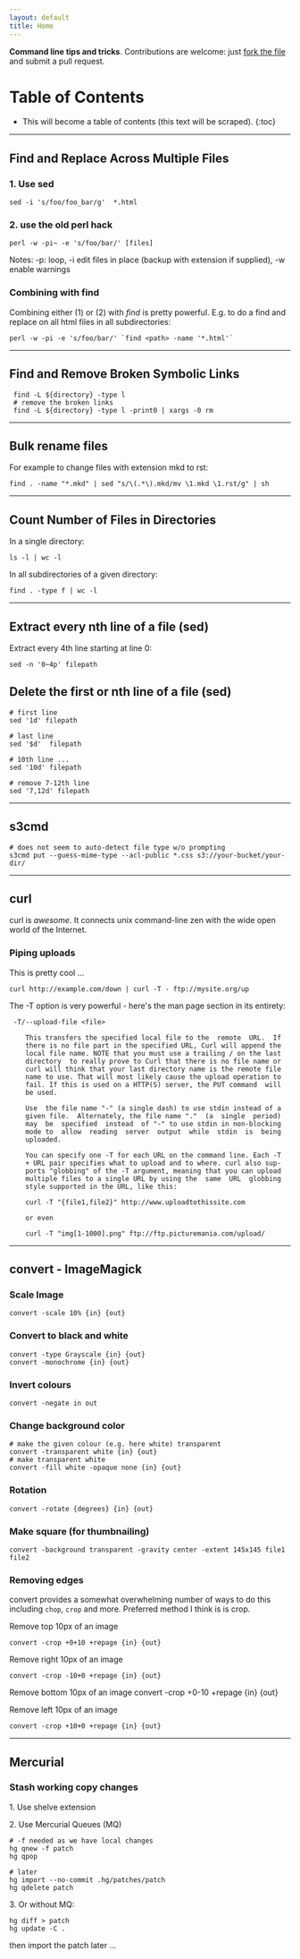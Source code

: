 ```yaml
---
layout: default
title: Home
---
```


<div class="description">
  <p><strong>Command line tips and tricks</strong>. Contributions are welcome: just <a href="https://github.com/rgrp/cli-zen/blob/gh-pages/index.markdown">fork the file</a> and submit a pull request.</p>
</div>

# Table of Contents

* This will become a table of contents (this text will be scraped).
{:toc}


----

## Find and Replace Across Multiple Files

### 1. Use sed

    sed -i 's/foo/foo_bar/g'  *.html

### 2. use the old perl hack

    perl -w -pi~ -e 's/foo/bar/' [files]

Notes: -p: loop, -i edit files in place (backup with extension if supplied), -w enable warnings

### Combining with find

Combining either (1) or (2) with *find* is pretty powerful. E.g. to do a find and replace on all html files in all subdirectories:
    
    perl -w -pi -e 's/foo/bar/' `find <path> -name '*.html'`

----

## Find and Remove Broken Symbolic Links

     find -L ${directory} -type l 
     # remove the broken links
     find -L ${directory} -type l -print0 | xargs -0 rm 

----

## Bulk rename files

For example to change files with extension mkd to rst:

    find . -name "*.mkd" | sed "s/\(.*\).mkd/mv \1.mkd \1.rst/g" | sh

----

## Count Number of Files in Directories

In a single directory:

    ls -l | wc -l

In all subdirectories of a given directory:

    find . -type f | wc -l

----

## Extract every nth line of a file (sed)

Extract every 4th line starting at line 0:

    sed -n '0~4p' filepath

## Delete the first or nth line of a file (sed)

    # first line
    sed '1d' filepath

    # last line
    sed '$d'  filepath
    
    # 10th line ...
    sed '10d' filepath
    
    # remove 7-12th line
    sed '7,12d' filepath

----

## s3cmd

    # does not seem to auto-detect file type w/o prompting
    s3cmd put --guess-mime-type --acl-public *.css s3://your-bucket/your-dir/

-----------------------------------------------------------

## curl

curl is *awesome*. It connects unix command-line zen with the wide open world
of the Internet.

### Piping uploads

This is pretty cool ...

    curl http://example.com/down | curl -T - ftp://mysite.org/up

The -T option is very powerful - here's the man page section in its entirety:

     -T/--upload-file <file>

        This transfers the specified local file to the  remote  URL.  If
        there is no file part in the specified URL, Curl will append the
        local file name. NOTE that you must use a trailing / on the last
        directory  to really prove to Curl that there is no file name or
        curl will think that your last directory name is the remote file
        name to use. That will most likely cause the upload operation to
        fail. If this is used on a HTTP(S) server, the PUT command  will
        be used.

        Use  the file name "-" (a single dash) to use stdin instead of a
        given file.  Alternately, the file name "."  (a  single  period)
        may  be  specified  instead  of "-" to use stdin in non-blocking
        mode to  allow  reading  server  output  while  stdin  is  being
        uploaded.

        You can specify one -T for each URL on the command line. Each -T
        + URL pair specifies what to upload and to where. curl also sup‐
        ports "globbing" of the -T argument, meaning that you can upload
        multiple files to a single URL by using the  same  URL  globbing
        style supported in the URL, like this:

        curl -T "{file1,file2}" http://www.uploadtothissite.com

        or even

        curl -T "img[1-1000].png" ftp://ftp.picturemania.com/upload/

-----------------------------------------------------------

## convert - ImageMagick

### Scale Image

    convert -scale 10% {in} {out}

### Convert to black and white

    convert -type Grayscale {in} {out}
    convert -monochrome {in} {out}

### Invert colours

    convert -negate in out

### Change background color

    # make the given colour (e.g. here white) transparent
    convert -transparent white {in} {out}
    # make transparent white
    convert -fill white -opaque none {in} {out}

### Rotation

    convert -rotate {degrees} {in} {out} 

### Make square (for thumbnailing)

    convert -background transparent -gravity center -extent 145x145 file1 file2

### Removing edges

convert provides a somewhat overwhelming number of ways to do this including
`chop`, `crop` and more. Preferred method I think is is crop.

Remove top 10px of an image

    convert -crop +0+10 +repage {in} {out}

Remove right 10px of an image

    convert -crop -10+0 +repage {in} {out}

Remove bottom 10px of an image
    convert -crop +0-10 +repage {in} {out}

Remove left 10px of an image

    convert -crop +10+0 +repage {in} {out}

----

## Mercurial

### Stash working copy changes

1\. Use shelve extension

2\. Use Mercurial Queues (MQ)

    # -f needed as we have local changes
    hg qnew -f patch
    hg qpop

    # later
    hg import --no-commit .hg/patches/patch
    hg qdelete patch

3\. Or without MQ:

    hg diff > patch
    hg update -C .

then import the patch later ...

